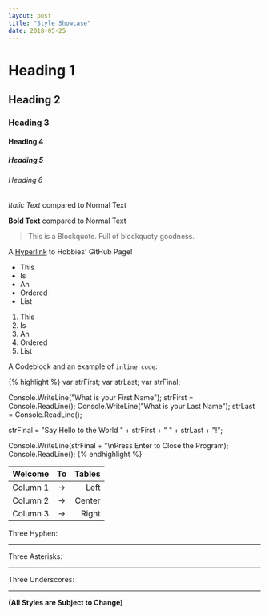 ```yaml
---
layout: post
title: "Style Showcase"
date: 2018-05-25
---
```


# Heading 1

## Heading 2

### Heading 3

#### Heading 4

##### Heading 5

###### Heading 6

*Italic Text* compared to Normal Text

**Bold Text** compared to Normal Text

> This is a Blockquote. Full of blockquoty goodness.

A [Hyperlink](https://github.com/HobbieJ/Hobbies/) to Hobbies' GitHub Page!

* This
* Is
* An
* Ordered
* List

1. This
2. Is
3. An
4. Ordered
5. List

A Codeblock and an example of `inline code`:

{% highlight %}
var strFirst;
var strLast;
var strFinal;

Console.WriteLine("What is your First Name");
strFirst = Console.ReadLine();
Console.WriteLine("What is your Last Name");
strLast = Console.ReadLine();

strFinal = "Say Hello to the World " + strFirst + " " + strLast + "!";

Console.WriteLine(strFinal + "\nPress Enter to Close the Program);
Console.ReadLine();
{% endhighlight %}

| Welcome  | To  | Tables |
| -------- |:---:| ------:|
| Column 1 | ->  | Left   |
| Column 2 | ->  | Center |
| Column 3 | ->  | Right  |

Three Hyphen:

---

Three Asterisks:

***

Three Underscores:

___

**(All Styles are Subject to Change)**